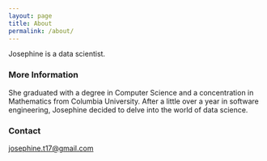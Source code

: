 ```yaml
---
layout: page
title: About
permalink: /about/
---
```


Josephine is a data scientist.

### More Information
She graduated with a degree in Computer Science and a concentration in Mathematics from Columbia University. After a little over a year in software engineering, Josephine decided to delve into the world of data science.

### Contact

[josephine.t17@gmail.com](mailto:josephine.t17@gmail.com)
